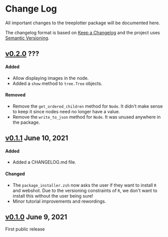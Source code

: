 # Change Log
All important changes to the treeplotter package will be documented here.

The changelog format is based on [Keep a Changelog](https://keepachangelog.com/en/1.0.0/) and the project uses [Semantic Versioning](https://semver.org/spec/v2.0.0.html).

## [v0.2.0](https://github.com/Luke-Poeppel/treeplotter/tree/v0.2.0) ???
#### Added
- Allow displaying images in the node. 
- Added a `show` method to `tree.Tree` objects. 

#### Removed
- Remove the `get_ordered_children` method for `Node`. It didn't make sense to keep it since nodes need no longer have a value. 
- Remove the `write_to_json` method for `Node`. It was unused anywhere in the package. 

## [v0.1.1](https://github.com/Luke-Poeppel/treeplotter/tree/v0.1.1) June 10, 2021
#### Added
- Added a CHANGELOG.md file.

#### Changed
- The `package_installer.zsh` now asks the user if they want to install `R` and webshot. Due to the versioning constraints of `R`, we don't want to install this without the user being sure!
- Minor tutorial improvements and rewordings.

## [v0.1.0](https://github.com/Luke-Poeppel/treeplotter/tree/v0.1.0) June 9, 2021
First public release
